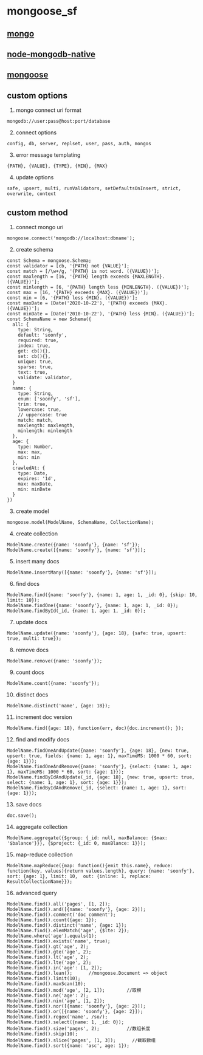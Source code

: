 # mongoose_sf  

## [mongo](https://docs.mongodb.com/manual/reference/)  

## [node-mongodb-native](http://mongodb.github.io/node-mongodb-native/2.0/api/)  

## [mongoose](http://mongoosejs.com/docs/api.html)  

## custom options  
  1. mongo connect uri format  
  ```
  mongodb://user:pass@host:port/database
  ```

  2. connect options  
  ```
  config, db, server, replset, user, pass, auth, mongos
  ```

  3. error message templating  
  ```
  {PATH}, {VALUE}, {TYPE}, {MIN}, {MAX}
  ```

  4. update options  
  ```
  safe, upsert, multi, runValidators, setDefaultsOnInsert, strict, overwrite, context
  ```

## custom method  
  1. connect mongo uri  
  ```
  mongoose.connect('mongodb://localhost:dbname');
  ```

  2. create schema  
  ```
  const Schema = mongoose.Schema;
  const validator = [cb, '{PATH} not {VALUE}'];
  const match = [/\w+/g, '{PATH} is not word. ({VALUE})'];
  const maxlength = [16, '{PATH} length exceeds {MAXLENGTH}. ({VALUE})'];
  const minlength = [6, '{PATH} length less {MINLENGTH}. ({VALUE})'];
  const max = [16, '{PATH} exceeds {MAX}. ({VALUE})'];
  const min = [6, '{PATH} less {MIN}. ({VALUE})'];
  const maxDate = [Date('2020-10-22'), '{PATH} exceeds {MAX}. ({VALUE})'];
  const minDate = [Date('2010-10-22'), '{PATH} less {MIN}. ({VALUE})'];
  const SchemaName = new Schema({
    all: {
      type: String,
      default: 'soonfy',
      required: true,
      index: true,
      get: cb(){},
      set: cb(){},
      unique: true,
      sparse: true,
      text: true,
      validate: validator,
    }
    name: {
      type: String,
      enum: ['soonfy', 'sf'],
      trim: true,
      lowercase: true,
      // uppercase: true
      match: match,
      maxlength: maxlength,
      minlength: minlength
    },
    age: {
      type: Number,
      max: max,
      min: min
    },
    crawledAt: {
      type: Date,
      expires: '1d',
      max: maxDate,
      min: minDate
    }
  })
  ```

  3. create model  
  ```
  mongoose.model(ModelName, SchemaName, CollectionName);
  ```

  4. create collection  
  ```
  ModelName.create({name: 'soonfy'}, {name: 'sf'});
  ModelName.create([{name: 'soonfy'}, {name: 'sf'}]);
  ```

  5. insert many docs  
  ```
  ModelName.insertMany([{name: 'soonfy'}, {name: 'sf'}]);
  ```

  6. find docs  
  ```
  ModelName.find({name: 'soonfy'}, {name: 1, age: 1, _id: 0}, {skip: 10, limit: 10});
  ModelName.findOne({name: 'soonfy'}, {name: 1, age: 1, _id: 0});
  ModelName.findById(_id, {name: 1, age: 1, _id: 0});
  ```

  7. update docs  
  ```
  ModelName.update({name: 'soonfy'}, {age: 18}, {safe: true, upsert: true, multi: true});
  ```

  8. remove docs  
  ```
  ModelName.remove({name: 'soonfy'});
  ```

  9. count docs  
  ```
  ModelName.count({name: 'soonfy'});
  ```

  10. distinct docs  
  ```
  ModelName.distinct('name', {age: 18});
  ```

  11. increment doc version  
  ```
  ModelName.find({age: 18}, function(err, doc){doc.increment(); });
  ```

  12. find and modify docs  
  ```
  ModelName.findOneAndUpdate({name: 'soonfy'}, {age: 18}, {new: true, upsert: true, fields: {name: 1, age: 1}, maxTimeMS: 1000 * 60, sort: {age: 1}});
  ModelName.findOneAndRemove({name: 'soonfy'}, {select: {name: 1, age: 1}, maxTimeMS: 1000 * 60, sort: {age: 1}});
  ModelName.findByIdAndUpdate(_id, {age: 18}, {new: true, upsert: true, select: {name: 1, age: 1}, sort: {age: 1}});
  ModelName.findByIdAndRemove(_id, {select: {name: 1, age: 1}, sort: {age: 1}});
  ```

  13. save docs  
  ```
  doc.save();
  ```

  14. aggregate collection  
  ```
  ModelName.aggregate({$group: {_id: null, maxBalance: {$max: '$balance'}}}, {$project: {_id: 0, maxBlance: 1}});
  ```

  15. map-reduce collection  
  ```
  ModelName.mapReduce({map: function(){emit this.name}, reduce: function(key, values){return values.length}, query: {name: 'soonfy'}, sort: {age: 1}, limit: 10,  out: {inline: 1, replace: ResultCollectionName}});
  ```

  16. advanced query  
  ```
  ModelName.find().all('pages', [1, 2]);
  ModelName.find().and([{name: 'soonfy'}, {age: 2}]);
  ModelName.find().comment('doc comment');
  ModelName.find().count({age: 1});
  ModelName.find().distinct('name', {age: 1});
  ModelName.find().elemMatch('age', {$lte: 2});
  ModelName.where('age').equals(1);
  ModelName.find().exists('name', true);
  ModelName.find().gt('age', 2);
  ModelName.find().gte('age', 2);
  ModelName.find().lt('age', 2);
  ModelName.find().lte('age', 2);
  ModelName.find().in('age': [1, 2]);
  ModelName.find().lean();      //mongoose.Document => object
  ModelName.find().limit(10);
  ModelName.find().maxScan(10);
  ModelName.find().mod('age', [2, 1]);        //取模
  ModelName.find().ne('age': 2);
  ModelName.find().nin('age', [1, 2]);
  ModelName.find().nor([{name: 'soonfy'}, {age: 2}]);
  ModelName.find().or([{name: 'soonfy'}, {age: 2}]);
  ModelName.find().regex('name', /so/);
  ModelName.find().select({name: 1, _id: 0});
  ModelName.find().size('pages', 2);          //数组长度
  ModelName.find().skip(10);
  ModelName.find().slice('pages', [1, 3]);      //截取数组
  ModelName.find().sort({name: 'asc', age: 1});
  ```